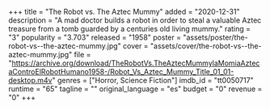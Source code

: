 +++
title = "The Robot vs. The Aztec Mummy"
added = "2020-12-31"
description = "A mad doctor builds a robot in order to steal a valuable Aztec treasure from a tomb guarded by a centuries old living mummy."
rating = "3"
popularity = "3.703"
released = "1958"
poster = "assets/poster/the-robot-vs--the-aztec-mummy.jpg"
cover = "assets/cover/the-robot-vs--the-aztec-mummy.jpg"
file = "https://archive.org/download/TheRobotVs.TheAztecMummylaMomiaAztecaControElRobotHumano1958-/Robot_Vs_Aztec_Mummy_Title_01_01-desktop.m4v"
genres = ["Horror, Science Fiction"]
imdb_id = "tt0050717"
runtime = "65"
tagline = ""
original_language = "es"
budget = "0"
revenue = "0"
+++